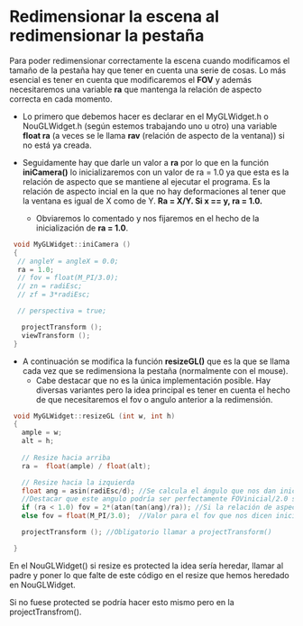 # Redimensionar la escena al redimensionar la pestaña

Para poder redimensionar correctamente la escena cuando modificamos el tamaño de la pestaña hay que tener en cuenta una serie de cosas.
Lo más esencial es tener en cuenta que modificaremos el **FOV** y además necesitaremos una variable **ra** que mantenga la 
relación de aspecto correcta en cada momento.

- Lo primero que debemos hacer es declarar en el MyGLWidget.h o NouGLWidget.h (según estemos trabajando uno u otro)
una variable **float ra** (a veces se le llama **rav** (relación de aspecto de la ventana)) si no está ya creada.

- Seguidamente hay que darle un valor a **ra** por lo que en la función **iniCamera()** lo inicializaremos con un valor de
ra = 1.0 ya que esta es la relación de aspecto que se mantiene al ejecutar el programa. Es la relación de aspecto incial en la 
que no hay deformaciones al tener que la ventana es igual de X como de Y. **Ra = X/Y. Si x == y, ra = 1.0.**
  - Obviaremos lo comentado y nos fijaremos en el hecho de la inicialización de **ra = 1.0**.

```c++
 void MyGLWidget::iniCamera ()
 {
  // angleY = angleX = 0.0;
  ra = 1.0;
  // fov = float(M_PI/3.0);
  // zn = radiEsc;
  // zf = 3*radiEsc;

  // perspectiva = true;

   projectTransform ();
   viewTransform ();
 }
```

- A continuación se modifica la función **resizeGL()** que es la que se llama cada vez que se redimensiona la pestaña 
(normalmente con el mouse).
  - Cabe destacar que no es la única implementación posible. Hay diversas variantes pero la idea principal es tener en cuenta
  el hecho de que necesitaremos el fov o angulo anterior a la redimensión.

```c++
 void MyGLWidget::resizeGL (int w, int h)
 {
   ample = w;
   alt = h;
   
   // Resize hacia arriba
   ra =  float(ample) / float(alt);

   // Resize hacia la izquierda
   float ang = asin(radiEsc/d); //Se calcula el ángulo que nos dan inicialmente
   //Destacar que este angulo podría ser perfectamente FOVinicial/2.0 si nos dicen que el fov de primeras
   if (ra < 1.0) fov = 2*(atan(tan(ang)/ra)); //Si la relación de aspecto es menor de 1 quiere decir que se ha redimensionado para hecerlo más pequeño
   else fov = float(M_PI/3.0);  //Valor para el fov que nos dicen inicialmente

   projectTransform (); //Obligatorio llamar a projectTransform()

 }

```

En el NouGLWidget() si resize es protected la idea sería heredar, llamar al padre y poner lo que falte de este código en el
resize que hemos heredado en NouGLWidget.

Si no fuese protected se podría hacer esto mismo pero en la projectTransfrom().
